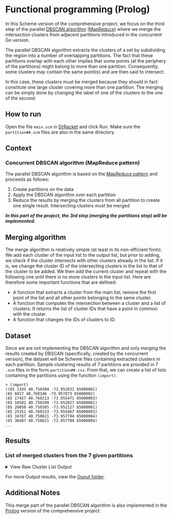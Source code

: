 # Functional programming (Prolog)
In this Scheme version of the comprehensive project, we focus on the third step of the parallel [DBSCAN algorithm](https://en.wikipedia.org/wiki/DBSCAN) ([MapReduce](https://en.wikipedia.org/wiki/MapReduce)) where we merge the intersection clusters from adjacent partitions introduced in the concurrent Go version.

The parallel DBSCAN algorithm extracts the clusters of a set by subdividing the region into a number of overlapping partitions. The fact that these partitions overlap with each other implies that some points (at the periphery of the partitions) might belong to more than one partition. Consequently, some clusters may contain the same point(s) and are then said to intersect.

In this case, these clusters must be merged because they should in fact constitute one large cluster covering more than one partition. The merging can be simply done by changing the label of one of the clusters to the one of the second.

## How to run
Open the file `main.scm` in [DrRacket](https://racket-lang.org/) and click Run. Make sure the `partition##.scm` files are also in the same directory.

## Context
### Concurrent DBSCAN algorithm (MapReduce pattern)
The parallel DBSCAN algorithm is based on the [MapReduce pattern](https://en.wikipedia.org/wiki/MapReduce) and proceeds as follows:
  1. Create partitions on the data
  2. Apply the DBSCAN algorithm over each partition
  3. Reduce the results by merging the clusters from all partition to create one single result. Intersecting clusters must be merged

***In this part of the project, the 3rd step (merging the partitions step) will be implemented.***

## Merging algorithm

The merge algorithm is relatively simple (at least in its non-efficient form). We add each cluster of the input list to the output list, but prior to adding, we check if the cluster intersects with other clusters already in the list. If it is, we change the cluster ID of the intersecting clusters in the list to that of the cluster to be added. We then add the current cluster and repeat with the following one until there is no more clusters in the input list. Here are therefore some important functions that are defined:
- A function that extracts a cluster from the main list; remove the first point of the list and all other points belonging to the same cluster.
- A function that computes the intersection between a cluster and a list of clusters. It returns the list of cluster IDs that have a point in common with the cluster.
- A function that changes the IDs of clusters to ID.

## Dataset
Since we are not implementing the DBSCAN algorithm and only *merging* the results created by DBSCAN (specifically, created by the concurrent version), the dataset will be Scheme files containing extracted clusters in each partition. Sample clustering results of 7 partitions are provided in 7 `.scm` files in the form `partition##.csv`. From that, we can create a list of lists containing the partitions using the function `(import)`.

```racket
> (import)
((65 1345 40.750304 -73.952031 65000001)
(65 6017 40.760146 -73.957873 65000002)
(65 17457 40.760213 -73.955471 65000003)
(65 18582 40.750299 -73.952027 65000001)
(65 20050 40.750365 -73.952127 65000001)
(65 25351 40.760153 -73.955467 65000003)
(65 34767 40.758621 -73.957704 65000004)
(65 36487 40.758621 -73.957704 65000004)
...
```

## Results
### List of merged clusters from the 7 given partitions
<!-- NOTE: HTML Scroll Box doesn't work in GitHub markdown so <details> and <summary> are used instead. -->

<!-- ===================================  DETAIL SEPARATOR  =================================== -->
<details>
  <summary>
    View Raw Cluster List Output
  </summary>
  
```
((1345 40.750304 -73.952031 65000001) (6017 40.760146 -73.957873 65000002) (17457 40.760213 -73.955471 65000003) (18582 40.750299 -73.952027 65000001) (20050 40.750365 -73.952127 65000001) (25351 40.760153 -73.955467 65000003) (34767 40.758621 -73.957704 65000004) (36487 40.758621 -73.957704 65000004) (45516 40.760213 -73.955471 65000003) (47568 40.760213 -73.955471 65000003) (54926 40.758621 -73.957704 65000004) (62646 40.758621 -73.957704 65000004) (72026 40.760213 -73.955471 65000003) (81600 40.758623 -73.957706 65000004) (96975 40.760213 -73.955471 65000003) (98703 40.758621 -73.957704 65000004) (106539 40.750301 -73.951998 65000001) (110517 40.758621 -73.957704 65000004) (118199 40.76027 -73.958243 65000002) (120090 40.760213 -73.955471 65000003) (129867 40.760287 -73.958005 65000002) (132229 40.760195 -73.958036 65000002) (136126 40.759916 -73.958131 65000002) (138214 40.758623 -73.957706 65000004) (140763 40.750301 -73.951998 65000001) (146427 40.760243 -73.958027 65000002) (156573 40.760144 -73.958017 65000002) (164407 40.758621 -73.957704 65000004) (166384 40.758623 -73.957706 65000004) (166538 40.758623 -73.957706 65000004) (168525 40.760283 -73.958295 65000002) (173487 40.758623 -73.957706 65000004) (175085 40.760213 -73.955471 65000003) (189425 40.750329 -73.952151 65000001) (190220 40.760213 -73.955471 65000003) (193009 40.758621 -73.957704 65000004) (198847 40.760213 -73.955471 65000003) (201426 40.758621 -73.957704 65000004) (203222 40.758621 -73.957704 65000004) (211127 40.758623 -73.957706 65000004) (218717 40.760213 -73.955471 65000003) (224339 40.758621 -73.957704 65000004) (225855 40.760213 -73.955471 65000003) (228909 40.758621 -73.957704 65000004) (3245 40.74501 -73.949245 74000001) (3868 40.744845 -73.948922 74000001) (5894 40.744709 -73.946638 74000002) (6855 40.744919 -73.948974 74000001) (7030 40.749987 -73.94406 85000003) (8976 40.749987 -73.94406 85000003) (14169 40.744499 -73.948995 74000001) (15101 40.749987 -73.94406 85000003) (22106 40.74501 -73.949245 74000001) (33954 40.749987 -73.94406 85000003) (41303 40.74501 -73.949245 74000001) (42438 40.744647 -73.94681 74000002) (47427 40.744934 -73.948774 74000001) (50871 40.74493 -73.94889 74000001) (51019 40.744392 -73.948919 74000001) (52795 40.749987 -73.94406 85000003) (52913 40.744919 -73.948974 74000001) (53916 40.74502 -73.949245 74000001) (54925 40.745012 -73.949247 74000001) (55749 40.74471 -73.94883 74000001) (56191 40.749987 -73.94406 85000003) (62022 40.745012 -73.949247 74000001) (63398 40.749987 -73.94406 85000003) (63433 40.749987 -73.94406 85000003) (68620 40.744657 -73.946757 74000002) (77581 40.74501 -73.949245 74000001) (79259 40.744617 -73.94679 74000002) (84599 40.749987 -73.94406 85000003) (85661 40.744698 -73.948707 74000001) (85837 40.749987 -73.94406 85000003) (93113 40.74502 -73.949245 74000001) (99056 40.749987 -73.94406 85000003) (126318 40.74501 -73.949245 74000001) (126540 40.750168 -73.944085 85000003) (127428 40.749987 -73.94406 85000003) (128839 40.744617 -73.94679 74000002) (130509 40.749987 -73.94406 85000003) (131084 40.74468 -73.948955 74000001) (138689 40.749987 -73.94406 85000003) (144526 40.749987 -73.94406 85000003) (154470 40.745017 -73.949247 74000001) (164203 40.749987 -73.94406 85000003) (164610 40.745012 -73.949247 74000001) (165869 40.749987 -73.94406 85000003) (167109 40.744914 -73.94898 74000001) (169366 40.749987 -73.94406 85000003) (171917 40.745012 -73.949247 74000001) (172529 40.74501 -73.949245 74000001) (174373 40.744873 -73.948913 74000001) (184217 40.745061 -73.948786 74000001) (187138 40.744617 -73.94679 74000002) (188242 40.74501 -73.949245 74000001) (190356 40.744931 -73.948895 74000001) (191803 40.749987 -73.94406 85000003) (193214 40.74501 -73.949245 74000001) (196925 40.745012 -73.949247 74000001) (199960 40.749987 -73.94406 85000003) (202947 40.74501 -73.949245 74000001) (208234 40.749987 -73.94406 85000003) (211266 40.74502 -73.949245 74000001) (216901 40.745017 -73.949247 74000001) (219151 40.749987 -73.94406 85000003) (220761 40.749987 -73.94406 85000003) (224006 40.74501 -73.949245 74000001) (226877 40.749987 -73.94406 85000003) (230390 40.749987 -73.94406 85000003) (8459 40.7528 -73.950483 75000002) (31217 40.750393 -73.943973 85000003) (65507 40.752872 -73.950578 75000002) (79772 40.752711 -73.950531 75000002) (81778 40.752711 -73.950531 75000002) (81813 40.752531 -73.950412 75000002) (85053 40.752603 -73.950483 75000002) (119072 40.752603 -73.950483 75000002) (137428 40.752711 -73.950531 75000002) (144327 40.752711 -73.950531 75000002) (148011 40.752603 -73.950483 75000002) (156187 40.7528 -73.950483 75000002) (164742 40.7528 -73.950483 75000002) (174074 40.752711 -73.950531 75000002) (183447 40.752782 -73.950507 75000002) (186348 40.752711 -73.950531 75000002) (193756 40.752711 -73.950531 75000002) (15689 40.770193 -73.951154 76000001) (19607 40.770132 -73.951132 76000001) (19836 40.769738 -73.950683 76000001) (30997 40.769752 -73.951255 76000001) (33025 40.769979 -73.951293 76000001) (34887 40.769672 -73.950902 76000001) (39383 40.769594 -73.950861 76000001) (41652 40.769777 -73.950802 76000001) (47002 40.768872 -73.949765 76000002) (48864 40.76994 -73.950783 76000001) (55304 40.770248 -73.951275 76000001) (57133 40.769743 -73.950818 76000001) (58828 40.76398 -73.947577 76000004) (61559 40.768513 -73.949755 76000002) (66652 40.769501 -73.950909 76000001) (72371 40.768623 -73.949802 76000002) (74829 40.769528 -73.950827 76000001) (83314 40.767781 -73.949848 76000003) (87023 40.770149 -73.951269 76000001) (89864 40.770128 -73.9513 76000001) (91731 40.768828 -73.95007 76000002) (96095 40.767781 -73.949848 76000003) (100332 40.769641 -73.950809 76000001) (100771 40.76998 -73.951072 76000001) (106900 40.763972 -73.947502 76000004) (115914 40.769722 -73.950886 76000001) (116721 40.770279 -73.951199 76000001) (126088 40.769999 -73.951297 76000001) (134210 40.76994 -73.951277 76000001) (136493 40.77027 -73.9513 76000001) (137809 40.770157 -73.951283 76000001) (151260 40.768818 -73.950283 76000002) (159288 40.769972 -73.950673 76000001) (164215 40.769923 -73.950558 76000001) (166041 40.764107 -73.947575 76000004) (168512 40.769693 -73.950817 76000001) (169527 40.770132 -73.951132 76000001) (174919 40.770051 -73.951266 76000001) (176562 40.768468 -73.949447 76000002) (176760 40.770287 -73.951253 76000001) (177029 40.769732 -73.951202 76000001) (177712 40.768665 -73.949928 76000002) (177746 40.767703 -73.949894 76000003) (180258 40.768584 -73.949936 76000002) (184745 40.767781 -73.949848 76000003) (186953 40.768716 -73.949579 76000002) (188604 40.768502 -73.949802 76000002) (188678 40.770022 -73.951145 76000001) (201813 40.769858 -73.950787 76000001) (202540 40.764083 -73.947688 76000004) (202825 40.769745 -73.950935 76000001) (208551 40.767781 -73.949848 76000003) (210556 40.76863 -73.949765 76000002) (211135 40.77001 -73.951228 76000001) (213731 40.76428 -73.947617 76000004) (213748 40.769902 -73.951055 76000001) (217727 40.768427 -73.949547 76000002) (223021 40.769633 -73.950835 76000001) (226638 40.768735 -73.950092 76000002) (230722 40.769762 -73.950962 76000001) (20430 40.745162 -73.937342 84000003) (35805 40.749365 -73.94245 84000002) (65368 40.749365 -73.94245 84000002) (78338 40.745107 -73.937064 84000003) (83303 40.74513 -73.937215 84000003) (88067 40.749365 -73.94245 84000002) (102333 40.749657 -73.943125 84000004) (105666 40.745173 -73.936955 84000003) (137529 40.745042 -73.937038 84000003) (141580 40.749365 -73.94245 84000002) (142731 40.74957 -73.94288 84000004) (151622 40.749659 -73.943122 84000004) (159057 40.74513 -73.937402 84000003) (165627 40.749874 -73.943283 84000004) (173043 40.749659 -73.943122 84000004) (182196 40.749659 -73.943122 84000004) (183328 40.749365 -73.94245 84000002) (194038 40.749655 -73.943127 84000004) (203657 40.749853 -73.943472 84000004) (210436 40.749365 -73.94245 84000002) (224032 40.749657 -73.943125 84000004) (1311 40.75219 -73.938681 85000004) (3914 40.751392 -73.93988 85000001) (4993 40.751289 -73.940023 85000001) (5258 40.75418 -73.94214 85000002) (6314 40.751998 -73.93927 85000004) (7382 40.75411 -73.942377 85000002) (10188 40.750253 -73.938827 85000007) (14746 40.751418 -73.939917 85000001) (21758 40.750815 -73.940268 85000001) (24309 40.752429 -73.939027 85000004) (29394 40.758232 -73.937337 85000005) (31262 40.752862 -73.938563 85000004) (31340 40.758125 -73.937518 85000005) (34861 40.75261 -73.938698 85000004) (35259 40.750815 -73.940268 85000001) (35578 40.759826 -73.936991 86000001) (41710 40.75818 -73.937482 85000005) (41800 40.754008 -73.942542 85000002) (41911 40.750815 -73.940268 85000001) (42085 40.758183 -73.93758 85000005) (59542 40.758262 -73.937372 85000005) (59775 40.750815 -73.940268 85000001) (59837 40.758217 -73.937862 85000005) (63252 40.758128 -73.93753 85000005) (64641 40.752299 -73.938958 85000004) (64848 40.750815 -73.940268 85000001) (67875 40.758275 -73.937403 85000005) (68095 40.758148 -73.937478 85000005) (69715 40.751292 -73.940075 85000001) (71224 40.754122 -73.942244 85000002) (73531 40.754206 -73.942156 85000002) (74225 40.758112 -73.937528 85000005) (74834 40.759792 -73.936975 86000001) (75128 40.75261 -73.938698 85000004) (78159 40.750524 -73.93934 85000007) (80216 40.753975 -73.942527 85000002) (81135 40.751034 -73.940187 85000001) (82042 40.757922 -73.937453 85000005) (82499 40.751006 -73.940131 85000001) (83222 40.759875 -73.936926 86000001) (86994 40.754179 -73.942183 85000002) (91014 40.75816 -73.937568 85000005) (91835 40.752426 -73.93885 85000004) (93894 40.750909 -73.940572 85000001) (95883 40.754038 -73.942287 85000002) (96435 40.758235 -73.937485 85000005) (97234 40.758457 -73.93744 85000005) (98692 40.751313 -73.939944 85000001) (99541 40.754202 -73.942373 85000002) (100342 40.754235 -73.942097 85000002) (103572 40.758208 -73.9375 85000005) (107783 40.751278 -73.93992 85000001) (109869 40.754007 -73.942328 85000002) (110386 40.750535 -73.939829 85000007) (111927 40.754107 -73.94227 85000002) (112764 40.759808 -73.936956 86000001) (113022 40.750815 -73.940268 85000001) (113613 40.75261 -73.938698 85000004) (114302 40.750477 -73.939508 85000007) (118163 40.751108 -73.940117 85000001) (118428 40.759786 -73.936848 86000001) (118544 40.758168 -73.937817 85000005) (119657 40.758147 -73.93753 85000005) (119710 40.75109 -73.94023 85000001) (123723 40.750618 -73.939878 85000007) (124592 40.750815 -73.940268 85000001) (126602 40.758085 -73.937543 85000005) (126793 40.7582 -73.937397 85000005) (127842 40.754054 -73.942389 85000002) (130947 40.754128 -73.942364 85000002) (134345 40.750524 -73.939636 85000007) (137585 40.753972 -73.942498 85000002) (138202 40.752456 -73.938881 85000004) (139707 40.7512 -73.94025 85000001) (141789 40.750438 -73.939462 85000007) (145368 40.758217 -73.93737 85000005) (150071 40.750044 -73.939373 85000007) (150753 40.754107 -73.942114 85000002) (151434 40.75811 -73.9375 85000005) (151992 40.751126 -73.940126 85000001) (152243 40.751005 -73.940383 85000001) (154308 40.751327 -73.940025 85000001) (154544 40.754105 -73.942358 85000002) (155668 40.753968 -73.94263 85000002) (155865 40.759827 -73.93685 86000001) (157914 40.75447 -73.942128 85000002) (158887 40.751101 -73.940361 85000001) (161410 40.750265 -73.939017 85000007) (166805 40.758198 -73.93785 85000005) (168971 40.750558 -73.939422 85000007) (169530 40.758313 -73.937827 85000005) (171701 40.759658 -73.93683 86000001) (174534 40.758205 -73.937333 85000005) (178245 40.752348 -73.939025 85000004) (178807 40.750426 -73.939389 85000007) (180935 40.750403 -73.939198 85000007) (184521 40.758105 -73.937517 85000005) (188766 40.758067 -73.937582 85000005) (195394 40.750815 -73.940268 85000001) (195601 40.752176 -73.939186 85000004) (200967 40.750193 -73.938922 85000007) (204338 40.750293 -73.939216 85000007) (206190 40.75816 -73.937618 85000005) (207066 40.750542 -73.939373 85000007) (209858 40.758585 -73.937908 85000005) (216349 40.752128 -73.939288 85000004) (216757 40.750815 -73.940268 85000001) (218126 40.75261 -73.938698 85000004) (222167 40.75115 -73.940221 85000001) (225478 40.75827 -73.937582 85000005) (225771 40.750815 -73.940268 85000001) (226759 40.758233 -73.937435 85000005) (227778 40.7542 -73.942152 85000002) (230370 40.750815 -73.940268 85000001))
```
</details>
<!-- ===================================  DETAIL SEPARATOR  =================================== -->

For more Output results, view the [Ouput folder](Output_Merged_Clusters_Results).

## Additional Notes
This merge part of the parallel DBSCAN algorithm is also implemented in the [Prolog](/Prolog) version of the comprehensive project.
